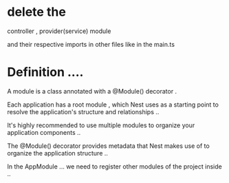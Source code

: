 
# delete the 
controller , 
provider(service) 
module 

and their respective imports in other files like in the main.ts 



# Definition .... 

A module is a class annotated with a @Module() decorator . 

Each application has a root module , which Nest uses as  a starting point to resolve the application's structure and relationships .. 

It's highly recommended to use multiple modules to organize your application components .. 

The @Module() decorator provides metadata that Nest makes use of to organize the application structure .. 

In the AppModule ... we need to register other modules  of the  project inside .. 